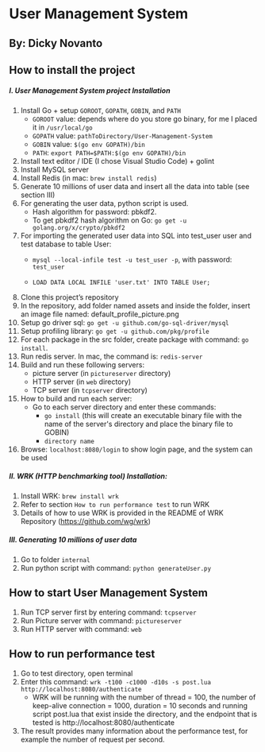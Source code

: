 # User Management System
## By: Dicky Novanto

## How to install the project
##### I. User Management System project Installation
1. Install Go + setup `GOROOT`, `GOPATH`, `GOBIN`, and `PATH`
    - `GOROOT` value: depends where do you store go binary, for me I placed it in `/usr/local/go`
    - `GOPATH` value: `pathToDirectory/User-Management-System`
    - `GOBIN` value: `$(go env GOPATH)/bin`
    - `PATH`: `export PATH=$PATH:$(go env GOPATH)/bin`
2. Install text editor / IDE (I chose Visual Studio Code) + golint
3. Install MySQL server
4. Install Redis (in mac: `brew install redis`)
5. Generate 10 millions of user data and insert all the data into table (see section III)
6. For generating the user data, python script is used. 
    - Hash algorithm for password: pbkdf2.
    - To get pbkdf2 hash algorithm on Go: `go get -u golang.org/x/crypto/pbkdf2`
7. For importing the generated user data into SQL into test_user user and test database to table User:
    - `mysql --local-infile test -u test_user -p`, with password: `test_user`

    - `LOAD DATA LOCAL INFILE 'user.txt' INTO TABLE User;`
8. Clone this project’s repository
10. In the repository, add folder named assets and inside the folder, insert an image file named: default_profile_picture.png
11. Setup go driver sql: `go get -u github.com/go-sql-driver/mysql`
12. Setup profiling library: `go get -u github.com/pkg/profile`
13. For each package in the src folder, create package with command: `go install`.
14. Run redis server. In mac, the command is: `redis-server`
15. Build and run these following servers:
    - picture server (in `pictureserver` directory)
    - HTTP server (in `web` directory)
    - TCP server (in `tcpserver` directory)
16. How to build and run each server:
    - Go to each server directory and enter these commands:
        - `go install` (this will create an executable binary file with the name of the server's directory and place the binary file to GOBIN)
        - `directory name`
17. Browse: `localhost:8080/login` to show login page, and the system can be used

##### II. WRK (HTTP benchmarking tool) Installation:
1. Install WRK: `brew install wrk`
2. Refer to section `How to run performance test` to run WRK
3. Details of how to use WRK is provided in the README of WRK Repository (https://github.com/wg/wrk)

##### III. Generating 10 millions of user data
1. Go to folder `internal`
2. Run python script with command: `python generateUser.py`

## How to start User Management System
1. Run TCP server first by entering command: `tcpserver`
2. Run Picture server with command: `pictureserver`
3. Run HTTP server with command: `web`

## How to run performance test
1. Go to test directory, open terminal
2. Enter this command: `wrk -t100 -c1000 -d10s -s post.lua http://localhost:8080/authenticate `
    - WRK will be running with the number of thread = 100, the number of keep-alive connection = 1000, duration = 10 seconds and running script post.lua that exist inside the directory, and the endpoint that is tested is http://localhost:8080/authenticate
3. The result provides many information about the performance test, for example the number of request per second.